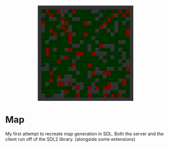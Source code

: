 <p align="center">
    <img src=".imgs/showcase.png" width="300" />
</p>

# Map

My first attempt to recreate map generation in SDL. Both the server and the client run off of the SDL2 library. (alongside some extensions)
